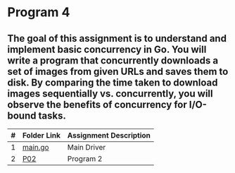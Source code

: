 # Program 4
## The goal of this assignment is to understand and implement basic concurrency in Go. You will write a program that concurrently downloads a set of images from given URLs and saves them to disk. By comparing the time taken to download images sequentially vs. concurrently, you will observe the benefits of concurrency for I/O-bound tasks.

|   #   | Folder Link | Assignment Description |
| :---: | ----------- | ---------------------- |
|  1 | [main.go](https://github.com/huyngo878/4143-PLC-HuyNgo/tree/main/Assignments/P01)    |  Main Driver |
| 2 | [P02](https://github.com/huyngo878/4143-PLC-HuyNgo/tree/main/Assignments/P02) | Program 2 |

